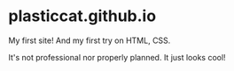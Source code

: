 # plasticcat.github.io

My first site! And my first try on HTML, CSS.

It's not professional nor properly planned. It just looks cool!
